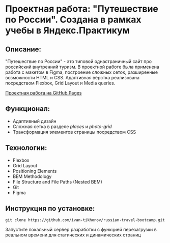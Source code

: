 # Проектная работа: "Путешествие по России". Создана в рамках учебы в Яндекс.Практикум

## Описание:

"Путешествие по России" - это типовой однастраничный сайт про российский внутренний туризм. В проектной работе была применена работа с макетом в Figma, построение сложных сеток, разширенные возможности HTML и CSS. Адаптивная вёрстка реализована посредством Flexbox, Grid Layout и Media queries.

[Проектная работа на GitHub Pages](https://ivan-tikhonov.github.io/russian-travel-bootcamp/)

## Функционал:

* Адаптивный дизайн
* Сложная сетка в разделе *places* и *photo-grid*
* Трансформация элементов страницы посредством CSS

## Технологии:

* Flexbox
* Grid Layout
* Positioning Elements
* BEM Methodology
* File Structure and File Paths (Nested BEM)
* Git
* Figma

## Инструкция по установке:

```
git clone https://github.com/ivan-tikhonov/russian-travel-bootcamp.git
```
Запустите локальный сервер разработки с функцией перезагрузки в реальном времени для статических и динамических страниц
